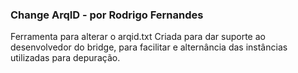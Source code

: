 ### Change ArqID - por Rodrigo Fernandes

Ferramenta para alterar o arqid.txt Criada para dar suporte ao desenvolvedor do bridge, para facilitar  e alternância das instâncias utilizadas para depuração.

